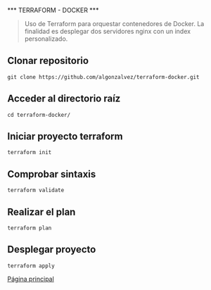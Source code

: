*** TERRAFORM - DOCKER ***
> Uso de Terraform para orquestar contenedores de Docker. La finalidad es desplegar dos servidores nginx con un index personalizado.

## Clonar repositorio

```
git clone https://github.com/algonzalvez/terraform-docker.git
```

## Acceder al directorio raíz

```
cd terraform-docker/
```


## Iniciar proyecto terraform

```init
terraform init
```

## Comprobar sintaxis

```Validate
terraform validate
```

## Realizar el plan

```plan
terraform plan
```

## Desplegar proyecto

```apply
terraform apply
```

[Página principal](https://algonzalvez.github.io/)
